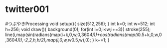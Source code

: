# twitter001
#つぶやきProcessing void setup(){ size(512,256); } int k=0; int w=512; int h=256; void draw(){ background(0); for(int i=0;i&lt;w;i+=3){ stroke(255); line(i,map(sin(radians(map(i+k,0,w,0,360*4)))+cos(radians(map(i*0.5+k,0,w,0,360*4))),-2,2,h,h/2),map(i,0,w,w*0.5,w),0); } k+=1; }
